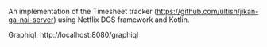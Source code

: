 An implementation of the Timesheet tracker (https://github.com/ultish/jikan-ga-nai-server) using Netflix DGS framework
and Kotlin.

Graphiql: http://localhost:8080/graphiql